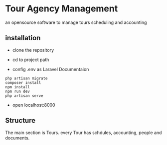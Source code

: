 # Tour Agency Management

an opensource software to manage tours  scheduling and accounting

## installation

* clone the repository

* cd to project path

* config .env as Laravel Documentaion

```shell
php artisan migrate
composer install
npm install
npm run dev
php artisan serve
```


* open localhost:8000

## Structure

The main section is Tours. every Tour has schdules, accounting, people and documents.

